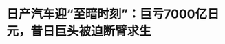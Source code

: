 <!DOCTYPE html>
<html lang="zh-CN">

<head>
    
<title>日产汽车迎“至暗时刻”：巨亏7000亿日元，昔日巨头被迫断臂求生_腾讯新闻</title>
<meta name="keywords" content="日产汽车,丰田,本田,卡洛斯·戈恩,内田诚,戈恩,东风日产,伊万·埃斯皮诺萨,至暗时刻,日本">
<meta name="description" content="跨国车企的一季度业绩普遍惨淡，而刚刚公布2024财年全年业绩的日系车企，也都经历了利润暴跌。最难的当属日产汽车，巨亏6708亿日元（约326亿人民币），创下二十年来新低。      针对日产的糟糕业....">
<meta name="author" content="腾讯网">
<meta name="copyright" content="Copyright 1998 - 2025 Tencent. All Rights Reserved">
<meta property="og:type" content="news" />

<meta property="og:title" content="日产汽车迎“至暗时刻”：巨亏7000亿日元，昔日巨头被迫断臂求生_腾讯新闻" />
<meta property="og:description" content="跨国车企的一季度业绩普遍惨淡，而刚刚公布2024财年全年业绩的日系车企，也都经历了利润暴跌。最难的当属日产汽车，巨亏6708亿日元（约326亿人民币），创下二十年来新低。      针对日产的糟糕业...." />
<meta property="og:url" content="https://news.qq.com/rain/a/20250519A06UV500" />
<meta property="og:image" content="https://inews.gtimg.com/news_ls/Ok-HOM8ZkDDTFczMPzmonzdmFqjSWhlYMCX2EgGEQyoeYAA_640330/0" />
<meta property="article:author" content="autocarweekly" />
<meta property="article:published_time" content="2025-05-19 16:50:48" />
<meta property="category" content="auto" />

<meta name="baidu-site-verification" content="jJeIJ5X7pP" />
    <meta charset="utf-8" />
<meta http-equiv="X-UA-Compatible" content="IE=Edge" />
<meta name="viewport" content="width=device-width, initial-scale=1, shrink-to-fit=no" />
<link rel="dns-prefetch" href="mat1.gtimg.com">
<link rel="dns-prefetch" href="i.news.qq.com">
<link rel="shortcut icon" href="https://mat1.gtimg.com/qqcdn/qqindex2021/favicon.ico">
<script nomodule="true" src="https://mat1.gtimg.com/qqcdn/qqindex2021/common-static/20240515201444/core3-37-1.min.js"></script>
<script>
  try {
    if (!window.IntersectionObserver) {
      var observerScript = document.createElement('script');
      observerScript.src = "https://mat1.gtimg.com/qqcdn/qqindex2021/common-static/20241024141058/intersection-observer-polyfill.js";
      document.head.appendChild(observerScript);
    }
  } catch (error) {}
</script>

<script>
  try {
    if (!Element.prototype.scrollTo) {
      var scrollScript = document.createElement('script');
      scrollScript.src = "https://mat1.gtimg.com/qqcdn/qqindex2021/common-static/20241025153001/scroll-behavior-polyfill.js";
      document.head.appendChild(scrollScript);
    }
  } catch (error) {}
</script>
<script>
  try {
    if ('scrollRestoration' in window.history) {
      window.history.scrollRestoration = 'manual';
    }
    window.isPcClient = Boolean(window.electron) && (
      window.navigator.userAgent.indexOf('pc-client') > 0 ||
      window.navigator.userAgent.indexOf('TencentNews') > 0
    );
  } catch {}
</script>
<script>
  try {
    if (window.isPcClient) {
      var bodyStyle = document.createElement('style');
      bodyStyle.innerText = 'body{ zoom: 0.95 }';
      document.head.appendChild(bodyStyle);
    }
  } catch {}
</script>
<script>
  window.DATA = {"url":"https://view.inews.qq.com/a/20250519A06UV500","article_id":"20250519A06UV500","article_type":"0","title":"日产汽车迎“至暗时刻”：巨亏7000亿日元，昔日巨头被迫断臂求生","desc":"跨国车企的一季度业绩普遍惨淡，而刚刚公布2024财年全年业绩的日系车企，也都经历了利润暴跌。最难的当属日产汽车，巨亏6708亿日元（约326亿人民币），创下二十年来新低。      针对日产的糟糕业....","iNewsRecommendLevel":1,"abstract":"跨国车企的一季度业绩普遍惨淡，而刚刚公布2024财年全年业绩的日系车企，也都经历了利润暴跌。最难的当属日产汽车，巨亏6708亿日元（约326亿人民币），创下二十年来新低。      针对日产的糟糕业....","catalog1":"auto","ad_channel_sign":"auto","introduction":"","media":"autocarweekly","media_id":"1197","pubtime":"2025-05-19 16:50:48","comment_id":"8413041143","political":0,"cmsId":"20250519A06UV500","cms_id":"20250519A06UV500","closeAllAd":0,"closeAllFavorite":false,"originContent":{"directory":{"ai_list":null,"enable":1,"list":[{"desc":"日产为何跌入深渊？","link":"HPOS_0","sub_list":null},{"desc":"断腕求生","link":"HPOS_1","sub_list":null},{"desc":"全球车企集体“渡劫”","link":"HPOS_2","sub_list":null}]},"key_points_show":["日产汽车2024财年巨亏6708亿日元，创下二十年来新低，董事会提前换帅，由伊万·埃斯皮诺萨接任。","埃斯皮诺萨提出“Re:Nissan”复苏计划，包括降本、提速和有效利用合作。","然而，日产在关键市场如中国和北美的电动化转型速度太慢，依靠传统燃油车业务难以维持增长。","为此，日产已与中国供应商和东风汽车加强合作，希望利用中国业务实现复苏。","与此同时，其他跨国车企如本田、丰田等也面临业绩下滑，纷纷转变在华策略，加深与中国企业的合作。"],"text":"\u003cdiv class=\"rich_media_content\"\u003e\u003csection data-exeditor-arbitrary-box=\"image-box\"\u003e\u003c!--IMG_0--\u003e\u003c/section\u003e\u003cp\u003e\u003c/p\u003e\u003csection data-exeditor-arbitrary-box=\"wrap\"\u003e\u003csection data-exeditor-arbitrary-box=\"wrap\"\u003e\u003cp\u003e跨国车企的一季度业绩普遍惨淡，而刚刚公布2024财年全年业绩的日系车企，也都经历了利润暴跌。\u003c!--AIPOS_0--\u003e最难的当属\u003c!--SECURE_LINK_BEGIN_0--\u003e日产\u003c!--SECURE_LINK_END_0--\u003e汽车，巨亏6708亿日元（约326亿人民币），创下二十年来新低。\u003c/p\u003e\u003cp\u003e\u003c/p\u003e\u003c/section\u003e\u003csection data-exeditor-arbitrary-box=\"wrap\"\u003e\u003csection data-exeditor-arbitrary-box=\"image-box\"\u003e\u003c!--IMG_1--\u003e\u003c/section\u003e\u003c/section\u003e\u003csection data-exeditor-arbitrary-box=\"wrap\"\u003e\u003cp\u003e\u003c/p\u003e\u003cp\u003e\u003c!--AIPOS_1--\u003e针对日产的糟糕业绩，董事会提前打好了预防针，3月就宣布原社长内田诚月底下课，由伊万·埃斯皮诺萨接任，这也是日产历史上第二位外籍社长。\u003c/p\u003e\u003cp\u003e\u003c/p\u003e\u003cp\u003e第一位外籍社长就是大名鼎鼎的卡洛斯·戈恩，当年也是在日产最难的时候接手，把连亏7年负债累累的日产从破产边缘拉回来，靠极致降本手段两年时间让日产盈利。\u003c/p\u003e\u003cp\u003e\u003c/p\u003e\u003cp\u003e现在，新社长埃斯皮诺萨也拿出了一份复苏计划“Re:Nissan”，同样希望用两年时间帮日产扭亏为盈。背水一战的日产，这次还能成功自救吗？\u003c/p\u003e\u003cp\u003e\u003c/p\u003e\u003c!--MID_AD_0--\u003e\u003c!--EOP_0--\u003e\u003c/section\u003e\u003c!--MID_ARTICLE_AD_0--\u003e\u003c!--PARAGRAPH_0--\u003e\u003csection data-exeditor-arbitrary-box=\"wrap\"\u003e\u003ch2\u003e\u003c!--HPOS_0--\u003e日产为何跌入深渊？\u003c/h2\u003e\u003c/section\u003e\u003csection data-exeditor-arbitrary-box=\"wrap\"\u003e\u003cp\u003e\u003c/p\u003e\u003cp\u003e\u003c!--AIPOS_2--\u003e在前社长戈恩锒铛入狱（后又逃走）之前，日产汽车曾无比辉煌，2017年雷诺-日产-三菱联盟的总销量达到1060万辆，仅次于大众集团。戈恩当年的心愿就是要在退休前打造一个超越大众和\u003c!--SECURE_LINK_BEGIN_1--\u003e丰田\u003c!--SECURE_LINK_END_1--\u003e的汽车帝国。\u003c/p\u003e\u003cp\u003e\u003c/p\u003e\u003cp\u003e2018年日产汽车全球销量高达565万辆，但是和所有一味求大、盲目追求规模扩张的企业一样，经济上行的时候一片繁荣，快速奔跑的列车一旦遇上一个坎儿，就有可能脱轨翻车，曾经扩张的产能会变成拖后腿的累赘。\u003c/p\u003e\u003cp\u003e\u003c/p\u003e\u003cp\u003e2018年底，日产以财务问题为由把戈恩送进监狱后，自己的业绩也开始走下坡路，内田诚2019年接任CEO后，日产又遭遇了疫情的打击，业绩跌至十年来最低，陷入亏损。\u003c/p\u003e\u003cp\u003e\u003c/p\u003e\u003cp\u003e扭亏为盈最立竿见影的办法，就是降本增效，内田诚提出“Nissan Next”中期计划，削减数十亿美元的成本和产能，调整产品线以提高利润。\u003c/p\u003e\u003cp\u003e\u003c/p\u003e\u003c/section\u003e\u003csection data-exeditor-arbitrary-box=\"wrap\"\u003e\u003csection style=\"text-align: center\" data-exeditor-arbitrary-box=\"image-box\"\u003e\u003c!--IMG_2--\u003e\u003c/section\u003e\u003c/section\u003e\u003csection data-exeditor-arbitrary-box=\"wrap\"\u003e\u003cp\u003e\u003c/p\u003e\u003cp\u003e终于在2021年，日产扭亏为盈，2022和23财年收益也保持了增长。内田诚希望乘胜追击，21年底又提出“Nissan Ambition 2030”长期计划，要在五年内投资2万亿日元加速汽车产品线的电气化和技术创新速度。\u003c/p\u003e\u003cp\u003e\u003c/p\u003e\u003cp\u003e只不过，降本虽然能改善盈利情况，但是要获得业绩的长期稳定增长，关键还是在产品竞争力上，而日产在关键市场比如中国和北美的电动化转型速度都太慢了，依靠传统燃油车业务很难维持增长。\u003c/p\u003e\u003cp\u003e\u003c/p\u003e\u003cp\u003e比如北美市场，过去一年丰田和\u003c!--SECURE_LINK_BEGIN_2--\u003e本田\u003c!--SECURE_LINK_END_2--\u003e凭借混动车型保持了份额增长，而日产却迟迟没有布局混动产品，错过了时机。\u003c/p\u003e\u003cp\u003e\u003c/p\u003e\u003cp\u003e全球车市竞争环境日趋严峻，通胀带来成本上升等一系列压力，压得日产喘不过气，2024年底被曝出财务风险增加，即便出售部分三菱汽车股份，日产汽车的现金流也仅能支撑12—14个月，必须尽快找到投资者。\u003c/p\u003e\u003cp\u003e\u003c/p\u003e\u003cp\u003e这也是日产和本田合并的由来，只不过处于弱势的日产不想失去太多主导权，本田社长三部敏宏和内田诚的谈判进行得并不愉快，今年年初，合并告吹，也给内田诚的下课埋下了伏笔。\u003c/p\u003e\u003cp\u003e\u003c/p\u003e\u003c!--MID_AD_1--\u003e\u003c!--EOP_1--\u003e\u003c/section\u003e\u003c!--MID_ARTICLE_AD_1--\u003e\u003c!--PARAGRAPH_1--\u003e\u003csection data-exeditor-arbitrary-box=\"wrap\"\u003e\u003ch2\u003e\u003c!--HPOS_1--\u003e断腕求生\u003c/h2\u003e\u003c/section\u003e\u003csection data-exeditor-arbitrary-box=\"wrap\"\u003e\u003ch2\u003e\u003c/h2\u003e\u003cp\u003e\u003c!--AIPOS_3--\u003e埃斯皮诺萨在担任社长前，是日产的首席规划官，负责新车型规划和市场研究。他接手的是一个满目疮痍的日产汽车，销量已经从辉煌期的500万+跌至2024年的334.9万辆。\u003c/p\u003e\u003cp\u003e\u003c/p\u003e\u003c/section\u003e\u003csection data-exeditor-arbitrary-box=\"wrap\"\u003e\u003csection style=\"text-align: center\" data-exeditor-arbitrary-box=\"image-box\"\u003e\u003c!--IMG_3--\u003e\u003c/section\u003e\u003c/section\u003e\u003csection data-exeditor-arbitrary-box=\"wrap\"\u003e\u003cp\u003e\u003c/p\u003e\u003cp\u003e短期内他必须迅速让日产扭亏，长期要投入足够多的资源开发有竞争力的产品，一个需要省钱一个需要花钱。\u003c/p\u003e\u003cp\u003e\u003c/p\u003e\u003cp\u003e和本田谈判破裂让埃斯皮诺萨意识到了，孱弱之下的日产不能寄希望于白衣骑士，没人会真的雪中送炭，日产必须先自救。他像前辈戈恩一样，决定从省钱动刀，这也是“Re:Nissan”计划的核心。\u003c/p\u003e\u003cp\u003e\u003c/p\u003e\u003cp\u003e第一步就是降本，更极致的降本。在2024财年实际成本基础上，削减5000亿日元的成本，三年内日产全球裁员2万人，从制造到销售再到研发和行政部分全部涵盖，还要在全球范围关闭7座整车工厂，计划中的九州电池工厂也叫停了。\u003c/p\u003e\u003cp\u003e\u003c/p\u003e\u003cp\u003e第二步是提速，零部件复杂程度降低70%，平台数量从13个减至7个，工程承包降低20%，新车开发周期缩短到30个月，2026财年及以后的部分前瞻性产品研发直接叫停。\u003c/p\u003e\u003cp\u003e\u003c/p\u003e\u003cp\u003e同时还要因地制宜，不同市场推出针对性的策略，北美重点放在混动车型上，中国市场则重押新能源车。\u003c/p\u003e\u003cp\u003e\u003c/p\u003e\u003c/section\u003e\u003csection data-exeditor-arbitrary-box=\"wrap\"\u003e\u003csection style=\"text-align: center\" data-exeditor-arbitrary-box=\"image-box\"\u003e\u003c!--IMG_4--\u003e\u003c/section\u003e\u003c/section\u003e\u003csection data-exeditor-arbitrary-box=\"wrap\"\u003e\u003cp\u003e\u003c/p\u003e\u003cp\u003e第三步是有效的利用合作，这一点在中国市场有直接体现，中国的供应商和中方合资伙伴对日产汽车来说都是宝贵资源。\u003c/p\u003e\u003cp\u003e\u003c/p\u003e\u003cp\u003e日产已经宣布计划把中国供应商纳入全球制造生态系统，还表示希望和合资伙伴\u003c!--SECURE_LINK_BEGIN_3--\u003e东风汽车\u003c!--SECURE_LINK_END_3--\u003e加强海外合作，愿意把英国桑德兰工厂共享给东风汽车用作海外生产基地。\u003c/p\u003e\u003cp\u003e\u003c/p\u003e\u003cp\u003e埃斯皮诺萨在这次财报会议上明确提出，中国的技术、速度和成本竞争力非常出色，要充分利用中国业务，甚至在和本田合并谈判破裂后，寻找的新的潜在战略合作伙伴就包括中国企业。\u003c/p\u003e\u003cp\u003e\u003c/p\u003e\u003cp\u003e从纯电新车东风\u003c!--SECURE_LINK_BEGIN_4--\u003e日产N7\u003c!--SECURE_LINK_END_4--\u003e上，能够明显看到日产的转变——搭载和Momenta合作的辅助驾驶方案，N7以11.99万元的起售价杀入市场，上市18天累计大定突破10000台。其后续和华为合作的首款智能旗舰产品也将在年内亮相。\u003c/p\u003e\u003cp\u003e\u003c/p\u003e\u003cp\u003e至少在中国市场，日产的复苏已初现端倪。\u003c/p\u003e\u003cp\u003e\u003c/p\u003e\u003c!--MID_AD_2--\u003e\u003c!--EOP_2--\u003e\u003c/section\u003e\u003c!--MID_ARTICLE_AD_2--\u003e\u003c!--PARAGRAPH_2--\u003e\u003csection data-exeditor-arbitrary-box=\"wrap\"\u003e\u003ch2\u003e\u003c!--HPOS_2--\u003e全球车企集体“渡劫”\u003c/h2\u003e\u003c/section\u003e\u003csection data-exeditor-arbitrary-box=\"wrap\"\u003e\u003cp\u003e\u003c/p\u003e\u003cp\u003e\u003c!--AIPOS_4--\u003e日产是最难的、但不是唯一一家正在渡劫的跨国车企，面对这场智能电动化转型，加之经济下行以及关税贸易等带来的不确定性，谁都无法独善其身。\u003c/p\u003e\u003cp\u003e\u003c/p\u003e\u003cp\u003e本田2024财年净利润下跌24.5%至8358亿日元，丰田净利润虽高达4.765万亿日元，但同比下滑了3.6%，\u003c!--SECURE_LINK_BEGIN_5--\u003e马自达\u003c!--SECURE_LINK_END_5--\u003e、\u003c!--SECURE_LINK_BEGIN_6--\u003e斯巴鲁\u003c!--SECURE_LINK_END_6--\u003e、三菱等日系车企就更不用提了，都是“跌跌”不休。\u003c/p\u003e\u003cp\u003e\u003c/p\u003e\u003cp\u003e欧美车企处境同样难，2025年一季度财报，\u003c!--SECURE_LINK_BEGIN_7--\u003e福特\u003c!--SECURE_LINK_END_7--\u003e、\u003c!--SECURE_LINK_BEGIN_8--\u003e宝马\u003c!--SECURE_LINK_END_8--\u003e、\u003c!--SECURE_LINK_BEGIN_9--\u003e奔驰\u003c!--SECURE_LINK_END_9--\u003e、大众等车企在成本压力、供应链风险上升的背景下，营收或盈利皆出现了下滑，中国市场份额下跌是通病。\u003c/p\u003e\u003cp\u003e\u003c/p\u003e\u003cp\u003e同样，和日产汽车一样，这些跨国车企也都已经转变了在华策略，更多依靠中国智慧搞本土创新，加深和中国本土企业的合作，在产品定义和研发方面更加依赖中方团队，不仅产品力更适配中国市场需求，价格也更有竞争力。\u003c/p\u003e\u003cp\u003e\u003c/p\u003e\u003cp\u003e上海车展逛一圈，“在中国、为世界”的口号响彻每一个合资展台，中国伙伴提供的智能化、电动化方案也频频上车，后合资时代，跨国车企都开始用中国速度要求自己。\u003c/p\u003e\u003cp\u003e\u003c/p\u003e\u003cp\u003e至于效果，我们确实不能低估这些传统大厂的实力，毕竟在人家动辄百年的历史上，大风大浪经历过无数次了，趟过波谷也爬上过波峰，韧性摆在那里。\u003c/p\u003e\u003cp\u003e\u003c/p\u003e\u003cp\u003e回到日产汽车的话题上，这次背水一战，还能像26年前一样逆风翻盘吗？如果当年负债几十万亿日元的日产都能扛过去，为什么如今的日产不能呢？\u003c/p\u003e\u003c!--MID_AD_3--\u003e\u003c!--EOP_3--\u003e\u003c!--MID_AD_4--\u003e\u003c!--EOP_4--\u003e\u003c/section\u003e\u003c!--MID_ARTICLE_AD_4--\u003e\u003c!--PARAGRAPH_4--\u003e\u003c!--MID_ARTICLE_AD_3--\u003e\u003c!--PARAGRAPH_3--\u003e\u003c/section\u003e\u003cdiv powered-by=\"qqnews_ex-editor\"\u003e\u003c/div\u003e\u003cstyle\u003e.rich_media_content{--news-tabel-th-night-color: #444444;--news-font-day-color: #333;--news-font-night-color: #d9d9d9;--news-bottom-distance: 22px}.rich_media_content p:not([data-exeditor-arbitrary-box=image-box]){letter-spacing:.5px;line-height:30px;margin-bottom:var(--news-bottom-distance);word-wrap:break-word}.rich_media_content{color:var(--news-font-day-color);font-size:18px}@media(prefers-color-scheme:dark){body:not([data-weui-theme=light]):not([dark-mode-disable=true]) .rich_media_content p:not([data-exeditor-arbitrary-box=image-box]){letter-spacing:.5px;line-height:30px;margin-bottom:var(--news-bottom-distance);word-wrap:break-word}body:not([data-weui-theme=light]):not([dark-mode-disable=true]) .rich_media_content{color:var(--news-font-night-color)}}.data_color_scheme_dark .rich_media_content p:not([data-exeditor-arbitrary-box=image-box]){letter-spacing:.5px;line-height:30px;margin-bottom:var(--news-bottom-distance);word-wrap:break-word}.data_color_scheme_dark .rich_media_content{color:var(--news-font-night-color)}.data_color_scheme_dark .rich_media_content{font-size:18px}.rich_media_content p[data-exeditor-arbitrary-box=image-box]{margin-bottom:11px}.rich_media_content\u003ediv:not(.qnt-video),.rich_media_content\u003esection{margin-bottom:var(--news-bottom-distance)}.rich_media_content hr{margin-bottom:var(--news-bottom-distance)}.rich_media_content .link_list{margin:0;margin-top:20px;min-height:0!important}.rich_media_content blockquote{background:#f9f9f9;border-left:6px solid #ccc;margin:1.5em 10px;padding:.5em 10px}.rich_media_content blockquote p{margin-bottom:0!important}.data_color_scheme_dark .rich_media_content blockquote{background:#323232}@media(prefers-color-scheme:dark){body:not([data-weui-theme=light]):not([dark-mode-disable=true]) .rich_media_content blockquote{background:#323232}}.rich_media_content ol[data-ex-list]{--ol-start: 1;--ol-list-style-type: decimal;list-style-type:none;counter-reset:olCounter calc(var(--ol-start,1) - 1);position:relative}.rich_media_content ol[data-ex-list]\u003eli\u003e:first-child::before{content:counter(olCounter,var(--ol-list-style-type)) '. ';counter-increment:olCounter;font-variant-numeric:tabular-nums;display:inline-block}.rich_media_content ul[data-ex-list]{--ul-list-style-type: circle;list-style-type:none;position:relative}.rich_media_content ul[data-ex-list].nonUnicode-list-style-type\u003eli\u003e:first-child::before{content:var(--ul-list-style-type) ' ';font-variant-numeric:tabular-nums;display:inline-block;transform:scale(0.5)}.rich_media_content ul[data-ex-list].unicode-list-style-type\u003eli\u003e:first-child::before{content:var(--ul-list-style-type) ' ';font-variant-numeric:tabular-nums;display:inline-block;transform:scale(0.8)}.rich_media_content ol:not([data-ex-list]){padding-left:revert}.rich_media_content ul:not([data-ex-list]){padding-left:revert}.rich_media_content table{display:table;border-collapse:collapse;margin-bottom:var(--news-bottom-distance)}.rich_media_content table th,.rich_media_content table td{word-wrap:break-word;border:1px solid #ddd;white-space:nowrap;padding:2px 5px}.rich_media_content table th{font-weight:700;background-color:#f0f0f0;text-align:left}.rich_media_content table p{margin-bottom:0!important}.data_color_scheme_dark .rich_media_content table th{background:var(--news-tabel-th-night-color)}@media(prefers-color-scheme:dark){body:not([data-weui-theme=light]):not([dark-mode-disable=true]) .rich_media_content table th{background:var(--news-tabel-th-night-color)}}.rich_media_content .qqnews_image_desc,.rich_media_content p[type=om-image-desc]{line-height:20px!important;text-align:center!important;font-size:14px!important;color:#666!important}.rich_media_content div[data-exeditor-arbitrary-box=wrap]:not([data-exeditor-arbitrary-box-special-style]){max-width:100%}.rich_media_content .qqnews-content{--wmfont: 0;--wmcolor: transparent;font-size:var(--wmfont);color:var(--wmcolor);line-height:var(--wmfont)!important;margin-bottom:var(--wmfont)!important}.rich_media_content .qqnews_sign_emphasis{background:#f7f7f7}.rich_media_content .qqnews_sign_emphasis ol{word-wrap:break-word;border:none;color:#5c5c5c;line-height:28px;list-style:none;margin:14px 0 6px;padding:16px 15px 4px}.rich_media_content .qqnews_sign_emphasis p{margin-bottom:12px!important}.rich_media_content .qqnews_sign_emphasis ol\u003eli\u003ep{padding-left:30px}.rich_media_content .qqnews_sign_emphasis ol\u003eli{list-style:none}.rich_media_content .qqnews_sign_emphasis ol\u003eli\u003ep:first-child::before{margin-left:-30px;content:counter(olCounter,decimal) ''!important;counter-increment:olCounter!important;font-variant-numeric:tabular-nums!important;background:#37f;border-radius:2px;color:#fff;font-size:15px;font-style:normal;text-align:center;line-height:18px;width:18px;height:18px;margin-right:12px;position:relative;top:-1px}.data_color_scheme_dark .rich_media_content .qqnews_sign_emphasis{background:#262626}.data_color_scheme_dark .rich_media_content .qqnews_sign_emphasis ol\u003eli\u003ep{color:#a9a9a9}@media(prefers-color-scheme:dark){body:not([data-weui-theme=light]):not([dark-mode-disable=true]) .rich_media_content .qqnews_sign_emphasis{background:#262626}body:not([data-weui-theme=light]):not([dark-mode-disable=true]) .rich_media_content .qqnews_sign_emphasis ol\u003eli\u003ep{color:#a9a9a9}}.rich_media_content h1,.rich_media_content h2,.rich_media_content h3,.rich_media_content h4,.rich_media_content h5,.rich_media_content h6{margin-bottom:var(--news-bottom-distance);font-weight:700}.rich_media_content h1{font-size:20px}.rich_media_content h2,.rich_media_content h3{font-size:19px}.rich_media_content h4,.rich_media_content h5,.rich_media_content h6{font-size:18px}.rich_media_content li:empty{display:none}.rich_media_content ul,.rich_media_content ol{margin-bottom:var(--news-bottom-distance)}.rich_media_content div\u003ep:only-child{margin-bottom:0!important}.rich_media_content .cms-cke-widget-title-wrap p{margin-bottom:0!important}\u003c/style\u003e\u003c/div\u003e","version":"v2"},"originAttribute":{"IMG_0":{"bigOrigUrl":"https://inews.gtimg.com/news_bt/OZnY9q8FEdMg1pFSYB4xDvOOfxeVB-neCy0Zi-1re-Hz8AA/0","compressUrl":"https://inews.gtimg.com/news_bt/OZnY9q8FEdMg1pFSYB4xDvOOfxeVB-neCy0Zi-1re-Hz8AA/641","desc":"","fullPic":"1","height":164,"imgurl0":"https://inews.gtimg.com/news_bt/OZnY9q8FEdMg1pFSYB4xDvOOfxeVB-neCy0Zi-1re-Hz8AA/0","imgurl1000":"https://inews.gtimg.com/news_bt/OZnY9q8FEdMg1pFSYB4xDvOOfxeVB-neCy0Zi-1re-Hz8AA/1000","islong":0,"origUrl":"https://inews.gtimg.com/news_bt/OZnY9q8FEdMg1pFSYB4xDvOOfxeVB-neCy0Zi-1re-Hz8AA/641","size":342,"style":"display: inline-block; max-width: 100%; width: 1164px","thumb":"https://inews.gtimg.com/news_bt/OZnY9q8FEdMg1pFSYB4xDvOOfxeVB-neCy0Zi-1re-Hz8AA_181x181s/0","url":"https://inews.gtimg.com/news_bt/OZnY9q8FEdMg1pFSYB4xDvOOfxeVB-neCy0Zi-1re-Hz8AA/641","width":641},"IMG_1":{"bigOrigUrl":"https://inews.gtimg.com/news_bt/OKIDI7i1o0aijwh91S9cIkG0DvJITh3YZdxOO6SlR4NDMAA/0","compressUrl":"https://inews.gtimg.com/news_bt/OKIDI7i1o0aijwh91S9cIkG0DvJITh3YZdxOO6SlR4NDMAA/641","desc":"","fullPic":"1","height":344,"imgurl0":"https://inews.gtimg.com/news_bt/OKIDI7i1o0aijwh91S9cIkG0DvJITh3YZdxOO6SlR4NDMAA/0","imgurl1000":"https://inews.gtimg.com/news_bt/OKIDI7i1o0aijwh91S9cIkG0DvJITh3YZdxOO6SlR4NDMAA/1000","islong":0,"origUrl":"https://inews.gtimg.com/news_bt/OKIDI7i1o0aijwh91S9cIkG0DvJITh3YZdxOO6SlR4NDMAA/641","size":333,"style":"display: inline-block; max-width: 100%; width: 830px","thumb":"https://inews.gtimg.com/news_bt/OKIDI7i1o0aijwh91S9cIkG0DvJITh3YZdxOO6SlR4NDMAA_181x181s/0","url":"https://inews.gtimg.com/news_bt/OKIDI7i1o0aijwh91S9cIkG0DvJITh3YZdxOO6SlR4NDMAA/641","width":641},"IMG_2":{"bigOrigUrl":"https://inews.gtimg.com/news_bt/OGjqhF177RrBKIWHVuDLv0CP1cbUSdV-O2Py2gcfW5e5UAA/0","compressUrl":"https://inews.gtimg.com/news_bt/OGjqhF177RrBKIWHVuDLv0CP1cbUSdV-O2Py2gcfW5e5UAA/641","desc":"","fullPic":"1","height":426,"imgurl0":"https://inews.gtimg.com/news_bt/OGjqhF177RrBKIWHVuDLv0CP1cbUSdV-O2Py2gcfW5e5UAA/0","imgurl1000":"https://inews.gtimg.com/news_bt/OGjqhF177RrBKIWHVuDLv0CP1cbUSdV-O2Py2gcfW5e5UAA/1000","islong":0,"origUrl":"https://inews.gtimg.com/news_bt/OGjqhF177RrBKIWHVuDLv0CP1cbUSdV-O2Py2gcfW5e5UAA/641","size":552,"style":"display: inline-block; max-width: 100%; width: 830px","thumb":"https://inews.gtimg.com/news_bt/OGjqhF177RrBKIWHVuDLv0CP1cbUSdV-O2Py2gcfW5e5UAA_181x181s/0","url":"https://inews.gtimg.com/news_bt/OGjqhF177RrBKIWHVuDLv0CP1cbUSdV-O2Py2gcfW5e5UAA/641","width":641},"IMG_3":{"bigOrigUrl":"https://inews.gtimg.com/news_bt/OaYwVT144jxV-7K3O7Me-D6RiBzEUp7dngMAakKSZu4-AAA/0","compressUrl":"https://inews.gtimg.com/news_bt/OaYwVT144jxV-7K3O7Me-D6RiBzEUp7dngMAakKSZu4-AAA/641","desc":"","fullPic":"1","height":437,"imgurl0":"https://inews.gtimg.com/news_bt/OaYwVT144jxV-7K3O7Me-D6RiBzEUp7dngMAakKSZu4-AAA/0","imgurl1000":"https://inews.gtimg.com/news_bt/OaYwVT144jxV-7K3O7Me-D6RiBzEUp7dngMAakKSZu4-AAA/1000","islong":0,"origUrl":"https://inews.gtimg.com/news_bt/OaYwVT144jxV-7K3O7Me-D6RiBzEUp7dngMAakKSZu4-AAA/641","size":168,"style":"display: inline-block; max-width: 100%; width: 830px","thumb":"https://inews.gtimg.com/news_bt/OaYwVT144jxV-7K3O7Me-D6RiBzEUp7dngMAakKSZu4-AAA_181x181s/0","url":"https://inews.gtimg.com/news_bt/OaYwVT144jxV-7K3O7Me-D6RiBzEUp7dngMAakKSZu4-AAA/641","width":641},"IMG_4":{"bigOrigUrl":"https://inews.gtimg.com/news_bt/OGpAs6Xg3IQGJ6QxTfK3NC1n9Y6LBABgHSwBUXgLn9cisAA/0","compressUrl":"https://inews.gtimg.com/news_bt/OGpAs6Xg3IQGJ6QxTfK3NC1n9Y6LBABgHSwBUXgLn9cisAA/641","desc":"","fullPic":"1","height":360,"imgurl0":"https://inews.gtimg.com/news_bt/OGpAs6Xg3IQGJ6QxTfK3NC1n9Y6LBABgHSwBUXgLn9cisAA/0","imgurl1000":"https://inews.gtimg.com/news_bt/OGpAs6Xg3IQGJ6QxTfK3NC1n9Y6LBABgHSwBUXgLn9cisAA/1000","islong":0,"origUrl":"https://inews.gtimg.com/news_bt/OGpAs6Xg3IQGJ6QxTfK3NC1n9Y6LBABgHSwBUXgLn9cisAA/641","size":422,"style":"display: inline-block; max-width: 100%; width: 830px","thumb":"https://inews.gtimg.com/news_bt/OGpAs6Xg3IQGJ6QxTfK3NC1n9Y6LBABgHSwBUXgLn9cisAA_181x181s/0","url":"https://inews.gtimg.com/news_bt/OGpAs6Xg3IQGJ6QxTfK3NC1n9Y6LBABgHSwBUXgLn9cisAA/641","width":641},"SECURE_LINK_BEGIN_0":{"cms_orig_info":{"desc":"日产","trust_level":1,"type":"huaci_car","url":"https://auto.qq.com/h5/select.html/?qnShowType=1#/vehicle?brand_id=30\u0026source=article_underline_word"},"desc":"日产","trust_level":1,"type":"huaci_car","url":"https://auto.qq.com/h5/select.html/?qnShowType=1#/vehicle?brand_id=30\u0026source=article_underline_word"},"SECURE_LINK_BEGIN_1":{"cms_orig_info":{"desc":"丰田","trust_level":1,"type":"huaci_car","url":"https://auto.qq.com/h5/select.html/?qnShowType=1#/vehicle?brand_id=7\u0026source=article_underline_word"},"desc":"丰田","trust_level":1,"type":"huaci_car","url":"https://auto.qq.com/h5/select.html/?qnShowType=1#/vehicle?brand_id=7\u0026source=article_underline_word"},"SECURE_LINK_BEGIN_2":{"cms_orig_info":{"desc":"本田","trust_level":1,"type":"huaci_car","url":"https://auto.qq.com/h5/select.html/?qnShowType=1#/vehicle?brand_id=26\u0026source=article_underline_word"},"desc":"本田","trust_level":1,"type":"huaci_car","url":"https://auto.qq.com/h5/select.html/?qnShowType=1#/vehicle?brand_id=26\u0026source=article_underline_word"},"SECURE_LINK_BEGIN_3":{"cms_orig_info":{"desc":"东风汽车","trust_level":1,"type":"huaci_car","url":"https://auto.qq.com/h5/select.html/?qnShowType=1#/vehicle?brand_id=27\u0026source=article_underline_word"},"desc":"东风汽车","trust_level":1,"type":"huaci_car","url":"https://auto.qq.com/h5/select.html/?qnShowType=1#/vehicle?brand_id=27\u0026source=article_underline_word"},"SECURE_LINK_BEGIN_4":{"cms_orig_info":{"desc":"日产N7","trust_level":1,"type":"huaci_car","url":"https://auto.qq.com/h5/series.html/#/?serial_id=11354\u0026source=article_underline_word"},"desc":"日产N7","trust_level":1,"type":"huaci_car","url":"https://auto.qq.com/h5/series.html/#/?serial_id=11354\u0026source=article_underline_word"},"SECURE_LINK_BEGIN_5":{"cms_orig_info":{"desc":"马自达","trust_level":1,"type":"huaci_car","url":"https://auto.qq.com/h5/select.html/?qnShowType=1#/vehicle?brand_id=18\u0026source=article_underline_word"},"desc":"马自达","trust_level":1,"type":"huaci_car","url":"https://auto.qq.com/h5/select.html/?qnShowType=1#/vehicle?brand_id=18\u0026source=article_underline_word"},"SECURE_LINK_BEGIN_6":{"cms_orig_info":{"desc":"斯巴鲁","trust_level":1,"type":"huaci_car","url":"https://auto.qq.com/h5/select.html/?qnShowType=1#/vehicle?brand_id=111\u0026source=article_underline_word"},"desc":"斯巴鲁","trust_level":1,"type":"huaci_car","url":"https://auto.qq.com/h5/select.html/?qnShowType=1#/vehicle?brand_id=111\u0026source=article_underline_word"},"SECURE_LINK_BEGIN_7":{"cms_orig_info":{"desc":"福特","trust_level":1,"type":"huaci_car","url":"https://auto.qq.com/h5/select.html/?qnShowType=1#/vehicle?brand_id=17\u0026source=article_underline_word"},"desc":"福特","trust_level":1,"type":"huaci_car","url":"https://auto.qq.com/h5/select.html/?qnShowType=1#/vehicle?brand_id=17\u0026source=article_underline_word"},"SECURE_LINK_BEGIN_8":{"cms_orig_info":{"desc":"宝马","trust_level":1,"type":"huaci_car","url":"https://auto.qq.com/h5/select.html/?qnShowType=1#/vehicle?brand_id=3\u0026source=article_underline_word"},"desc":"宝马","trust_level":1,"type":"huaci_car","url":"https://auto.qq.com/h5/select.html/?qnShowType=1#/vehicle?brand_id=3\u0026source=article_underline_word"},"SECURE_LINK_BEGIN_9":{"cms_orig_info":{"desc":"奔驰","trust_level":1,"type":"huaci_car","url":"https://auto.qq.com/h5/select.html/?qnShowType=1#/vehicle?brand_id=2\u0026source=article_underline_word"},"desc":"奔驰","trust_level":1,"type":"huaci_car","url":"https://auto.qq.com/h5/select.html/?qnShowType=1#/vehicle?brand_id=2\u0026source=article_underline_word"},"SECURE_LINK_END_0":{"trust_level":1},"SECURE_LINK_END_1":{"trust_level":1},"SECURE_LINK_END_2":{"trust_level":1},"SECURE_LINK_END_3":{"trust_level":1},"SECURE_LINK_END_4":{"trust_level":1},"SECURE_LINK_END_5":{"trust_level":1},"SECURE_LINK_END_6":{"trust_level":1},"SECURE_LINK_END_7":{"trust_level":1},"SECURE_LINK_END_8":{"trust_level":1},"SECURE_LINK_END_9":{"trust_level":1}},"selfDeclare":{},"userAddress":"上海","card":{"chlid":"1197","chlname":"autocarweekly","desc":"车不只是代步工具，还是生活的一种刻度。","icon":"http://inews.gtimg.com/newsapp_ls/0/2463266825_200200/0","msgEntry":1,"uin":"ec4f7cd63b16764c0512ff6ce3a19d77b5","update_frequency":"0","vip_desc":"autocarweekly官方账号","vip_icon_night":"http://inews.gtimg.com/newsapp_ls/0/14876052067/0","vip_place":"left","vip_type":"30012","vip_icon":"http://inews.gtimg.com/newsapp_ls/0/14876051701/0","vip_type_new":"30012","suid":"8QMf13he5YUduzrQ","liveInfo":{},"cpLevel":1},"interationCount":{"like":1,"collect":0,"share":0},"payment_info":{"is_free_to_read":0,"need_pay":0,"pay_type":"","text_free_percent":0},"article_is_pay":false,"payment_column_info_v1":{"is_column_pay":false,"read_count_all":0},"tag_info_item":null,"contentWordsNum":2197,"extraProperty":{"FeedbackDetailDisableInsert":0,"zanSkinType":""},"relateWelfare":{},"aiSwitch":true,"isOversize":false,"videoArr":[]};
</script>
<script>
  window.channelInfo = {"channelConfig":{"channelNav":[{"_auto_id":"1","active_alien_img":"","alien_img":"","channel_id":"news_news_home","is_local":"0","link":"https://www.qq.com","name_cn":"首页","name_en":"home"},{"_auto_id":"2","active_alien_img":"","alien_img":"","channel_id":"news_news_top","is_local":"0","link":"","name_cn":"要闻","name_en":"news"},{"_auto_id":"4","active_alien_img":"","alien_img":"","channel_id":"news_news_bj","is_local":"1","link":"","name_cn":"北京","name_en":"bj"},{"_auto_id":"5","active_alien_img":"","alien_img":"","channel_id":"news_news_finance","is_local":"0","link":"","name_cn":"财经","name_en":"finance"},{"_auto_id":"6","active_alien_img":"","alien_img":"","channel_id":"news_news_tech","is_local":"0","link":"","name_cn":"科技","name_en":"tech"},{"_auto_id":"7","active_alien_img":"","alien_img":"","channel_id":"tv","is_local":"0","link":"https://v.qq.com/channel/tv/?ptag=qqnews","name_cn":"电视剧","name_en":"tv"},{"_auto_id":"8","active_alien_img":"","alien_img":"","channel_id":"news_news_qa","is_local":"0","link":"","name_cn":"热问","name_en":"qa"},{"_auto_id":"9","active_alien_img":"","alien_img":"","channel_id":"news_news_ent","is_local":"0","link":"","name_cn":"娱乐","name_en":"ent"},{"_auto_id":"10","active_alien_img":"","alien_img":"","channel_id":"variety","is_local":"0","link":"https://v.qq.com/channel/variety/?ptag=qqnews","name_cn":"综艺","name_en":"variety"},{"_auto_id":"11","active_alien_img":"","alien_img":"","channel_id":"news_news_sports","is_local":"0","link":"","name_cn":"体育","name_en":"sports"},{"_auto_id":"13","active_alien_img":"","alien_img":"","channel_id":"news_news_nba","is_local":"0","link":"","name_cn":"NBA","name_en":"nba"},{"_auto_id":"14","active_alien_img":"","alien_img":"","channel_id":"news_news_world","is_local":"0","link":"","name_cn":"国际","name_en":"world"},{"_auto_id":"15","active_alien_img":"","alien_img":"","channel_id":"news_news_mil","is_local":"0","link":"","name_cn":"军事","name_en":"milite"},{"_auto_id":"16","active_alien_img":"","alien_img":"","channel_id":"news_news_auto","is_local":"0","link":"","name_cn":"汽车","name_en":"auto"},{"_auto_id":"17","active_alien_img":"","alien_img":"","channel_id":"news_news_house","is_local":"0","link":"","name_cn":"房产","name_en":"house"},{"_auto_id":"18","active_alien_img":"","alien_img":"","channel_id":"news_news_edu","is_local":"0","link":"","name_cn":"教育","name_en":"edu"},{"_auto_id":"19","active_alien_img":"","alien_img":"","channel_id":"news_news_antip","is_local":"0","link":"","name_cn":"健康","name_en":"health"},{"_auto_id":"20","active_alien_img":"","alien_img":"","channel_id":"news_news_video","is_local":"0","link":"","name_cn":"视频","name_en":"video"},{"_auto_id":"21","active_alien_img":"","alien_img":"","channel_id":"news_news_game","is_local":"0","link":"","name_cn":"游戏","name_en":"games"},{"_auto_id":"22","active_alien_img":"","alien_img":"","channel_id":"news_news_nchupin","is_local":"0","link":"","name_cn":"眼界","name_en":"chupin"},{"_auto_id":"24","active_alien_img":"","alien_img":"","channel_id":"news_news_football","is_local":"0","link":"","name_cn":"足球","name_en":"football"},{"_auto_id":"25","active_alien_img":"","alien_img":"","channel_id":"news_news_kepu","is_local":"0","link":"","name_cn":"科学","name_en":"kepu"},{"_auto_id":"26","active_alien_img":"","alien_img":"","channel_id":"news_news_digi","is_local":"0","link":"","name_cn":"数码","name_en":"digi"},{"_auto_id":"28","active_alien_img":"","alien_img":"","channel_id":"ymzx","is_local":"0","link":"https://gamer.qq.com/v2/cloudgame/game/96897?ichannel=txxwpc0Ftxxwpc1","name_cn":"元梦之星","name_en":"news_news_ymzx"},{"_auto_id":"31","active_alien_img":"","alien_img":"","channel_id":"movie","is_local":"0","link":"https://v.qq.com/channel/movie/?ptag=qqnews","name_cn":"电影","name_en":"movie"},{"_auto_id":"32","active_alien_img":"","alien_img":"","channel_id":"news_news_esport","is_local":"0","link":"","name_cn":"电竞","name_en":"esport"},{"_auto_id":"34","active_alien_img":"","alien_img":"","channel_id":"news_news_history","is_local":"0","link":"","name_cn":"历史","name_en":"history"},{"_auto_id":"35","active_alien_img":"","alien_img":"","channel_id":"news_news_baby","is_local":"0","link":"","name_cn":"育儿","name_en":"baby"},{"_auto_id":"36","active_alien_img":"","alien_img":"","channel_id":"hbjy","is_local":"0","link":"https://gp.qq.com/act/a20250421mnqlx/news.shtml","name_cn":"和平精英","name_en":"news_news_hbjy"},{"_auto_id":"37","active_alien_img":"","alien_img":"","channel_id":"cloud_gamer","is_local":"0","link":"https://gamer.qq.com/?ichannel=txxwpc0Ftxxwpc1","name_cn":"云游戏","name_en":"cloud_gamer"},{"_auto_id":"38","active_alien_img":"","alien_img":"","channel_id":"news_news_lic","is_local":"0","link":"","name_cn":"理财","name_en":"finance_licai"},{"_auto_id":"39","active_alien_img":"","alien_img":"","channel_id":"news_news_istock","is_local":"0","link":"","name_cn":"股票","name_en":"finance_stock"},{"_auto_id":"40","active_alien_img":"","alien_img":"","channel_id":"ren_min_shi_pin","is_local":"0","link":"https://news.qq.com/omn/author/8QMd3Hld74cbujbY?tab=om_video","name_cn":"人民视频","name_en":"ren_min_shi_pin"},{"_auto_id":"41","active_alien_img":"","alien_img":"","channel_id":"news_news_weather","is_local":"0","link":"https://tianqi.qq.com/index.htm","name_cn":"天气","name_en":"weather"}]}};
</script>
<script>
  window.articleConfig = {"rightConfig":[{"_auto_id":"1","category_key":"default","modules":"{\"moduleList\":[{\"title\":\"作者其他文章\",\"id\":\"user_article\"},{\"title\":\"精选视频\",\"id\":\"video_album\",\"videoType\":\"tag\",\"videoId\":\"aUepxrtchGM=\",\"isSticky\":0},{\"title\":\"下载条\",\"id\":\"download_banner\",\"isSticky\":1},{\"title\":\"热点榜\",\"id\":\"hot_rank_list\",\"isSticky\":1},{\"title\":\"广告推广\",\"id\":\"ssp_ad_module\",\"category\":\"ad_ssp\",\"loid\":\"109\",\"isSticky\":1},{\"title\":\"广告推广位\",\"id\":\"c2s_ad_module\",\"category\":\"right_c2s\",\"path\":\"QQcom_all_Rectangle-1|QQcom_all_Rectangle-2|QQcom_all_Rectangle-3\",\"isSticky\":1}]}"},{"_auto_id":"2","category_key":"ent","modules":"{\"moduleList\":[{\"title\":\"作者其他文章\",\"id\":\"user_article\"},{\"title\":\"精选视频\",\"id\":\"video_album\",\"videoType\":\"tag\",\"videoId\":\"aUepxrtchGM=\"},{\"title\":\"下载条\",\"id\":\"download_banner\",\"isSticky\":1},{\"title\":\"热点榜\",\"id\":\"hot_rank_list\",\"isSticky\":1},{\"title\":\"广告推广\",\"id\":\"ssp_ad_module\",\"category\":\"ad_ssp\",\"loid\":\"109\",\"isSticky\":1},{\"title\":\"广告推广\",\"id\":\"ssp_ad_module\",\"category\":\"ad_ssp\",\"loid\":\"117\",\"isSticky\":1}]}"},{"_auto_id":"3","category_key":"game","modules":"{\"moduleList\":[{\"title\":\"作者其他文章\",\"id\":\"user_article\"},{\"title\":\"精选视频\",\"id\":\"video_album\",\"videoType\":\"tag\",\"videoId\":\"aUepxrtchGM=\"},{\"title\":\"热门游戏\",\"id\":\"recommend_game\",\"isSticky\":0},{\"title\":\"下载条\",\"id\":\"download_banner\",\"isSticky\":1},{\"title\":\"热点榜\",\"id\":\"hot_rank_list\",\"isSticky\":1},{\"title\":\"广告推广\",\"id\":\"ssp_ad_module\",\"category\":\"ad_ssp\",\"loid\":\"109\",\"isSticky\":1},{\"title\":\"广告推广位\",\"id\":\"c2s_ad_module\",\"category\":\"right_c2s\",\"path\":\"QQcom_all_Rectangle-1|QQcom_all_Rectangle-2|QQcom_all_Rectangle-3\",\"isSticky\":1}]}"},{"_auto_id":"4","category_key":"tech","modules":"{\"moduleList\":[{\"title\":\"作者其他文章\",\"id\":\"user_article\"},{\"title\":\"精选视频\",\"id\":\"video_album\",\"videoType\":\"tag\",\"videoId\":\"aUepxrtchGM=\"},{\"title\":\"下载条\",\"id\":\"download_banner\",\"isSticky\":1},{\"title\":\"热点榜\",\"id\":\"hot_rank_list\",\"isSticky\":1},{\"title\":\"广告推广\",\"id\":\"ssp_ad_module\",\"category\":\"ad_ssp\",\"loid\":\"109\",\"isSticky\":1},{\"title\":\"广告推广位\",\"id\":\"c2s_ad_module\",\"category\":\"right_c2s\",\"path\":\"QQcom_all_Rectangle-1|QQcom_all_Rectangle-2|QQcom_all_Rectangle-3\",\"isSticky\":1}]}"},{"_auto_id":"5","category_key":"finance","modules":"{\"moduleList\":[{\"title\":\"作者其他文章\",\"id\":\"user_article\"},{\"title\":\"精选视频\",\"id\":\"video_album\",\"videoType\":\"tag\",\"videoId\":\"aUepxrtchGM=\"},{\"title\":\"下载条\",\"id\":\"download_banner\",\"isSticky\":1},{\"title\":\"热点榜\",\"id\":\"hot_rank_list\",\"isSticky\":1},{\"title\":\"广告推广\",\"id\":\"ssp_ad_module\",\"category\":\"ad_ssp\",\"loid\":\"109\",\"isSticky\":1},{\"title\":\"广告推广位\",\"id\":\"c2s_ad_module\",\"category\":\"right_c2s\",\"path\":\"QQcom_all_Rectangle-1|QQcom_all_Rectangle-2|QQcom_all_Rectangle-3\",\"isSticky\":1}]}"},{"_auto_id":"6","category_key":"news","modules":"{\"moduleList\":[{\"title\":\"作者其他文章\",\"id\":\"user_article\"},{\"title\":\"精选视频\",\"id\":\"video_album\",\"videoType\":\"tag\",\"videoId\":\"aUepxrtchGM=\"},{\"title\":\"下载条\",\"id\":\"download_banner\",\"isSticky\":1},{\"title\":\"热点榜\",\"id\":\"hot_rank_list\",\"isSticky\":1},{\"title\":\"广告推广\",\"id\":\"ssp_ad_module\",\"category\":\"ad_ssp\",\"loid\":\"109\",\"isSticky\":1},{\"title\":\"广告推广位\",\"id\":\"c2s_ad_module\",\"category\":\"right_c2s\",\"path\":\"QQcom_all_Rectangle-1|QQcom_all_Rectangle-2|QQcom_all_Rectangle-3\",\"isSticky\":1}]}"},{"_auto_id":"7","category_key":"fashion","modules":"{\"moduleList\":[{\"title\":\"作者其他文章\",\"id\":\"user_article\"},{\"title\":\"精选视频\",\"id\":\"video_album\",\"videoType\":\"tag\",\"videoId\":\"aUepxrtchGM=\"},{\"title\":\"下载条\",\"id\":\"download_banner\",\"isSticky\":1},{\"title\":\"热点榜\",\"id\":\"hot_rank_list\",\"isSticky\":1},{\"title\":\"广告推广\",\"id\":\"ssp_ad_module\",\"category\":\"ad_ssp\",\"loid\":\"109\",\"isSticky\":1},{\"title\":\"广告推广位\",\"id\":\"c2s_ad_module\",\"category\":\"right_c2s\",\"path\":\"QQcom_all_Rectangle-1|QQcom_all_Rectangle-2|QQcom_all_Rectangle-3\",\"isSticky\":1}]}"},{"_auto_id":"8","category_key":"sports","modules":"{\"moduleList\":[{\"title\":\"作者其他文章\",\"id\":\"user_article\"},{\"title\":\"精选视频\",\"id\":\"video_album\",\"videoType\":\"tag\",\"videoId\":\"aUepxrtchGM=\"},{\"title\":\"下载条\",\"id\":\"download_banner\",\"isSticky\":1},{\"title\":\"热点榜\",\"id\":\"hot_rank_list\",\"isSticky\":1},{\"title\":\"广告推广\",\"id\":\"ssp_ad_module\",\"category\":\"ad_ssp\",\"loid\":\"109\",\"isSticky\":1},{\"title\":\"广告推广位\",\"id\":\"c2s_ad_module\",\"category\":\"right_c2s\",\"path\":\"QQcom_all_Rectangle-1|QQcom_all_Rectangle-2|QQcom_all_Rectangle-3\",\"isSticky\":1}]}"},{"_auto_id":"9","category_key":"health","modules":"{\"moduleList\":[{\"title\":\"作者其他文章\",\"id\":\"user_article\"},{\"title\":\"精选视频\",\"id\":\"video_album\",\"videoType\":\"tag\",\"videoId\":\"aUepxrtchGM=\"},{\"title\":\"下载条\",\"id\":\"download_banner\",\"isSticky\":1},{\"title\":\"热点榜\",\"id\":\"hot_rank_list\",\"isSticky\":1},{\"title\":\"广告推广\",\"id\":\"ssp_ad_module\",\"category\":\"ad_ssp\",\"loid\":\"109\",\"isSticky\":1},{\"title\":\"广告推广位\",\"id\":\"c2s_ad_module\",\"category\":\"right_c2s\",\"path\":\"QQcom_all_Rectangle-1|QQcom_all_Rectangle-2|QQcom_all_Rectangle-3\",\"isSticky\":1}]}"},{"_auto_id":"10","category_key":"nba","modules":"{\"moduleList\":[{\"title\":\"作者其他文章\",\"id\":\"user_article\"},{\"title\":\"精选视频\",\"id\":\"video_album\",\"videoType\":\"tag\",\"videoId\":\"aUepxrtchGM=\"},{\"title\":\"下载条\",\"id\":\"download_banner\",\"isSticky\":1},{\"title\":\"热点榜\",\"id\":\"hot_rank_list\",\"isSticky\":1},{\"title\":\"广告推广\",\"id\":\"ssp_ad_module\",\"category\":\"ad_ssp\",\"loid\":\"109\",\"isSticky\":1},{\"title\":\"广告推广位\",\"id\":\"c2s_ad_module\",\"category\":\"right_c2s\",\"path\":\"QQcom_all_Rectangle-1|QQcom_all_Rectangle-2|QQcom_all_Rectangle-3\",\"isSticky\":1}]}"},{"_auto_id":"11","category_key":"edu","modules":"{\"moduleList\":[{\"title\":\"作者其他文章\",\"id\":\"user_article\"},{\"title\":\"精选视频\",\"id\":\"video_album\",\"videoType\":\"tag\",\"videoId\":\"aUWpxLNdg2c=\"},{\"title\":\"下载条\",\"id\":\"download_banner\",\"isSticky\":1},{\"title\":\"热点榜\",\"id\":\"hot_rank_list\",\"isSticky\":1},{\"title\":\"广告推广\",\"id\":\"ssp_ad_module\",\"category\":\"ad_ssp\",\"loid\":\"109\",\"isSticky\":1},{\"title\":\"广告推广位\",\"id\":\"c2s_ad_module\",\"category\":\"right_c2s\",\"path\":\"QQcom_all_Rectangle-1|QQcom_all_Rectangle-2|QQcom_all_Rectangle-3\",\"isSticky\":1}]}"},{"_auto_id":"12","category_key":"ad","modules":"{\"moduleList\":[{\"title\":\"广告推广\",\"id\":\"ssp_ad_module\",\"category\":\"ad_ssp\",\"loid\":\"109\",\"isSticky\":1},{\"title\":\"广告推广位\",\"id\":\"c2s_ad_module\",\"category\":\"right_c2s\",\"path\":\"QQcom_all_Rectangle-1|QQcom_all_Rectangle-2|QQcom_all_Rectangle-3\",\"isSticky\":1}]}"}],"tonglanAdConfig":[{"_auto_id":"1","modules":"{\"moduleList\":[{\"title\":\"广告推广位\",\"id\":\"top\",\"category\":\"top_c2s\",\"path\":\"QQcom_all_Width1-1\"},{\"title\":\"广告推广位\",\"id\":\"bottom\",\"category\":\"bottom_c2s\",\"path\":\"QQcom_all_Width1-2\"}]}"}],"bottomConfig":[],"videoAdConfig":[{"_auto_id":"1","normal_time":"10","switch":"1","video_count":"0","video_time":"0"}],"rightGameConfig":[{"_auto_id":"2","desc":"连续登录送游戏钻石，群雄共聚称霸沙城","icon":"https://inews.gtimg.com/newsapp_bt/0/0627161037914_3816/0","link":"https://s.iwan.qq.com/opengame/tenvideo/index.html?hidestatusbar=1&hidetitlebar=1&immersive=1&syswebview=1&landscape=1&gameid=49085&url=https%3A%2F%2Fgz-file.91ninthpalace.com%2Fwzzx%2Findex_tencent_iwan.html%20&ref_ele=90015","name":"王者之心2"},{"_auto_id":"3","desc":"上线送VIP！万人同屏横扫沙城","icon":"https://inews.gtimg.com/newsapp_bt/0/0627155752146_4584/0","link":"https://s.iwan.qq.com/opengame/tenvideo/index.html?hidestatusbar=1&hidetitlebar=1&immersive=1&landscape=1&syswebview=1&gameid=47203&url=https%3A%2F%2Fcqss2login.bigrnet.com%2Fiwan%2Fh5%2Fplay%2Floading&ref_ele=90015","name":"传奇盛世"},{"_auto_id":"4","desc":"超高爆率，经典玩法","icon":"https://inews.gtimg.com/newsapp_bt/0/0627160641137_9103/0","link":"https://s.iwan.qq.com/opengame/tenvideo/index.html?hidestatusbar=1&hidetitlebar=1&immersive=1&syswebview=1&gameid=43803&url=https%3A%2F%2Fsdk.mxzgame.com%2FGames%2Fportal%2F108337%2FTXVApp&ref_ele=90015","name":"新不良人"},{"_auto_id":"6","desc":"超多福利登录即领，海量游戏任你畅玩","icon":"https://inews.gtimg.com/newsapp_bt/0/111315495935_3595/0","link":"https://dldir3.qq.com/minigamefile/webdownloads/QQGameMini_silent_1002020001_cid0.exe","name":"QQ游戏大厅"},{"_auto_id":"7","desc":"纯正经典玩法，欢乐挑战赛火热来袭","icon":"https://inews.gtimg.com/newsapp_bt/0/070918050891_4971/0","link":"https://minigame.qq.com/h5game_frame_test/?appid=200904&ifid=1502020001","name":"欢乐斗地主"},{"_auto_id":"8","desc":"新服大放送，享赚你就来","icon":"https://inews.gtimg.com/newsapp_bt/0/0627154608860_7318/0","link":"https://s.iwan.qq.com/opengame/tenvideo/index.html?hidestatusbar=1&hidetitlebar=1&immersive=1&syswebview=1&landscape=1&gameid=43403&url=https%3A%2F%2Flogin-wxxyx2-bzsc.jikewan.com%2Fgame%2Fcqtxvideo.html&ref_ele=90015","name":"百战沙城"},{"_auto_id":"9","desc":"全新极速版本爽玩！送新武魂转换卡","icon":"https://inews.gtimg.com/newsapp_bt/0/1016115936984_7153/0","link":"https://s.iwan.qq.com/opengame/tenvideo/index.html?hidestatusbar=1&hidetitlebar=1&immersive=1&syswebview=1&gameid=51477&url=https%3A%2F%2Fh5sdk.cdqcwl.com%2Fsdk%2Ftxaiwandefault%2Fce43a6806214ed5b3e2227ca7e99e27a%2F2231&ref_ele=90015","name":"斗罗大陆"},{"_auto_id":"10","desc":"原汁原味，正版授权","icon":"https://inews.gtimg.com/newsapp_bt/0/0627160844946_1794/0","link":"https://s.iwan.qq.com/opengame/tenvideo/index.html?hidetitlebar=1&immersive=1&syswebview=1&landscape=1&gameid=37275&url=https%3A%2F%2Fsdk.mxzgame.com%2FGames%2Fportal%2F100211%2FTXVApp&ref_ele=90015","name":"原始传奇"},{"_auto_id":"11","desc":"登录领神秘巨星，打造巅峰阵容","icon":"https://inews.gtimg.com/newsapp_bt/0/0701170959368_8122/0","link":"https://s.iwan.qq.com/opengame/tenvideo/index.html?hidestatusbar=1&hidetitlebar=1&immersive=1&syswebview=1&gameid=40591&url=https%3A%2F%2Frh.diaigame.com%2Fh5plat%2Fplay%2Fpackage_code%2FP0012462&ref_ele=90015","name":"巅峰冠军足球"},{"_auto_id":"12","desc":"赛季制实时PVP联机对战","icon":"https://inews.gtimg.com/newsapp_bt/0/0701165259701_7142/0","link":"https://s.iwan.qq.com/opengame/tenvideo/index.html?hidestatusbar=1&hidetitlebar=1&immersive=1&syswebview=1&gameid=49634&url=https%3A%2F%2Ffootball.shenshoucdn.com%2Ffootball_new%2Fh5%2Ftxsp%2Findex.html&ref_ele=90015","name":"球场风云"},{"_auto_id":"13","desc":"专注超爽打宝体验","icon":"https://inews.gtimg.com/newsapp_bt/0/0627154956673_3154/0","link":"https://s.iwan.qq.com/opengame/tenvideo/index.html?hidestatusbar=1&hidetitlebar=1&immersive=1&syswebview=1&gameid=41057&url=https%3A%2F%2Fh5apily.fire2333.com%2Fh5sdk%2Ftxshipin%2Findex%2F3200222%2F3200112&ref_ele=90015","name":"传奇至尊"},{"_auto_id":"16","desc":"火爆新服，福利满满","icon":"https://inews.gtimg.com/newsapp_bt/0/0701171307639_4759/0","link":"https://s.iwan.qq.com/opengame/tenvideo/index.html?hidestatusbar=1&hidetitlebar=1&immersive=1&syswebview=1&gameid=50335&url=https%3A%2F%2Fh5-union-cdn.pptgame.cn%2Findex.html%3Ftx_package_id%3D10202%20&ref_ele=90015","name":"火源战纪"},{"_auto_id":"17","desc":"魔幻风格，超大场面","icon":"https://inews.gtimg.com/newsapp_bt/0/0701171500721_6895/0","link":"https://s.iwan.qq.com/opengame/tenvideo/index.html?hidestatusbar=1&hidetitlebar=1&immersive=1&syswebview=1&gameid=33112&url=https%3A%2F%2Fcsjs-tx.ebibi.com%2Fgame%2Fh5iwan-wwzs%2Fmain%2Findex.html&ref_ele=90015","name":"万王之神"},{"_auto_id":"19","desc":"经典神话背景，高清细腻画质","icon":"https://inews.gtimg.com/newsapp_bt/0/0709181543493_4955/0","link":"https://s.iwan.qq.com/opengame/tenvideo/index.html?hidestatusbar=1&hidetitlebar=1&immersive=1&syswebview=1&gameid=39686&url=https%3A%2F%2Fsdk.gz.1253361160.clb.myqcloud.com%2FGames%2Fportal%2F108311%2FTXVApp&ref_ele=90015","name":"凡人神将传"}]};
</script>
<script src="https://mat1.gtimg.com/www/js/emonitor/custom_ed041a23.js" charset="utf-8"></script>
<script>
  try {
    window.emonitorIns = emonitor.create({
      name: 'newsqq_normalArticle',
      atta: {
        name: 'newsqq',
      },
      mode: '007',
    });
  } catch (err) {
    console.warn(err);
  }
</script>
<link href="https://mat1.gtimg.com/qqcdn/qqindex2021/common-static/hel/qqnews-pc-dc_20250515055953/static/css/static.css" rel="stylesheet">

<script>window.__HEL_PRESET_META__={"qqnews-pc-components":{"app":{"id":1366,"name":"qqnews-pc-components","app_group_name":"qqnews-pc-components","proj_ver":{"map":{},"utime":0},"online_version":"qqnews-pc-components_20250512030958","build_version":"qqnews-pc-components_20250515055747","update_at":"2025-05-15T09:58:38.000Z","desc":"set by [init], from container [formal.pc.dc.tj100995] worker [2]"},"version":{"sub_app_name":"qqnews-pc-components","sub_app_version":"qqnews-pc-components_20250515055747","src_map":{"webDirPath":"https://mat1.gtimg.com/qqcdn/qqindex2021/common-static/hel/qqnews-pc-components_20250515055747","htmlIndexSrc":"https://mat1.gtimg.com/qqcdn/qqindex2021/common-static/hel/qqnews-pc-components_20250515055747/index.html","extractMode":"all","iframeSrc":"","chunkCssSrcList":["https://mat1.gtimg.com/qqcdn/qqindex2021/common-static/hel/qqnews-pc-components_20250515055747/static/css/index.css"],"chunkJsSrcList":["https://mat1.gtimg.com/qqcdn/qqindex2021/common-static/hel/qqnews-pc-components_20250515055747/static/js/index.js"],"staticCssSrcList":[],"staticJsSrcList":["https://mat1.gtimg.com/qqcdn/qqindex2021/static/20231212123233/react.production.min.js","https://mat1.gtimg.com/qqcdn/qqindex2021/static/20231212123233/react-dom.production.min.js","https://mat1.gtimg.com/qqcdn/qqindex2021/common-static/hel/hel-base-v16.js"],"relativeCssSrcList":[],"relativeJsSrcList":[],"privCssSrcList":[],"srvModSrcList":[],"headAssetList":[{"tag":"staticScript","append":false,"attrs":{"src":"https://mat1.gtimg.com/qqcdn/qqindex2021/static/20231212123233/react.production.min.js"}},{"tag":"staticScript","append":false,"attrs":{"src":"https://mat1.gtimg.com/qqcdn/qqindex2021/static/20231212123233/react-dom.production.min.js"}},{"tag":"staticScript","append":false,"attrs":{"src":"https://mat1.gtimg.com/qqcdn/qqindex2021/common-static/hel/hel-base-v16.js"}},{"tag":"script","append":true,"attrs":{"src":"https://mat1.gtimg.com/qqcdn/qqindex2021/common-static/hel/qqnews-pc-components_20250515055747/static/js/index.js","defer":""}},{"tag":"link","append":true,"attrs":{"href":"https://mat1.gtimg.com/qqcdn/qqindex2021/common-static/hel/qqnews-pc-components_20250515055747/static/css/index.css","rel":"stylesheet"}}],"bodyAssetList":[]},"update_at":"2025-05-15T09:58:38.000Z","create_at":"2025-05-15T09:58:38.000Z","_worker_id":"2","_is_backup":true}}}</script>
<script>window.__VIEW_PATH__="article.ejs";</script>
</head>

<body id="dc-normal-body">
  <div id="top-nav"></div>
  <div id="topAd"></div>
  <div class="qqweb-pc-content ">
    <div class="content-left">
      <div class="content">
        <div class="left-tool" id="left-tool"></div>
                <div class="content-article">
            <div id="article-column-tag"></div>
            <h1>日产汽车迎“至暗时刻”：巨亏7000亿日元，昔日巨头被迫断臂求生</h1>
            <div id="article-author"></div>
            <div id="article-content"></div>
          <div id="article-status"></div>
          <div id="relate-question"></div>
          <div class="recommend-con" id="ArticleBottom"></div>
        </div>
      </div>
      <div id="article-comment"></div>
      <div id="recommend"></div>
      <div id="bottomAd"></div>
      <div id="article-footer"></div>
    </div>
    <div id="content-right" class="content-right"></div>
  </div>
  <div id="go-top"></div>
  <script>
    var navDom = document.getElementById('top-nav');
    if (window.isPcClient && navDom) {
      navDom.style.height = '0';
    }
  </script>
    <script type="text/javascript">
  var TIME_BEFORE_LOAD_CRYSTAL = Date.now();
</script>
<script src="https://mat1.gtimg.com/qqcdn/qqindex2021/advertisement/qqdc/crystal.202504291215.min.js" id="l_qq_com"></script>
<script type="text/javascript">
  if (typeof crystal === 'undefined' && Math.random() <= 1) {
    (function() {
      var TIME_AFTER_LOAD_CRYSTAL = Date.now();
      var img = new Image(1, 1);
      img.src = "//dp3.qq.com/qqcom/?adb=1&dm=new&err=1002&blockjs=" + (TIME_AFTER_LOAD_CRYSTAL - TIME_BEFORE_LOAD_CRYSTAL);
    })();
  }
</script>
    <iframe style="display: none;" src="https://i.news.qq.com/web_backend/getWebPacUid"></iframe>
<script src="https://mat1.gtimg.com/qqcdn/qqindex2021/common-static/20240805160928/react.production.min.js"></script>
<script src="https://mat1.gtimg.com/qqcdn/qqindex2021/common-static/20240805160928/react-dom.production.min.js"></script>
<script src="https://mat1.gtimg.com/qqcdn/qqindex2021/common-static/20241018171503/universal-report.min.js"></script>
<script defer type="text/javascript" src="https://mat1.gtimg.com/qqcdn/qqindex2021/libs/barrier/aria.js?appid=9327b8b06379d9d1728bbfbe2025ef9c" charset="utf-8"></script>
<script defer src="https://t.captcha.qq.com/TCaptcha.js"></script>
<script>document.cookie="hel_err=;path=/;";</script>
<script src="https://mat1.gtimg.com/qqcdn/qqindex2021/common-static/hel/hel-base-v16.js"></script>
<script src="https://mat1.gtimg.com/qqcdn/qqindex2021/common-static/hel/qqnews-pc-hel-entry_20250117174052/static/js/index.js"></script>
<link rel="preload" href="https://mat1.gtimg.com/qqcdn/qqindex2021/common-static/hel/qqnews-pc-dc_20250515055953/static/js/static.js" as="script">
<link rel="preload" href="https://mat1.gtimg.com/qqcdn/qqindex2021/common-static/hel/qqnews-pc-components_20250515055747/static/js/index.js" as="script">
<script>window.loadProject("https://mat1.gtimg.com/qqcdn/qqindex2021/common-static/hel/qqnews-pc-dc_20250515055953/static/js/static.js");</script>
<iframe id="videoFrame" style="display: none;" src="https://video.qq.com/cookie/sync_qqnews.html"></iframe>
</body>

</html>
